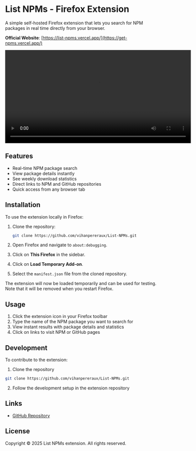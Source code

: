 # List NPMs - Firefox Extension

A simple self-hosted Firefox extension that lets you search for NPM packages in real time directly from your browser.

**Official Website**: [https://list-npms.vercel.app/](https://get-npms.vercel.app/)

<video src="https://list-npms.vercel.app/preview.mp4" 
autoPlay controls width="600">
    Your browser does not support the video tag.
</video>

## Features

- Real-time NPM package search
- View package details instantly
- See weekly download statistics
- Direct links to NPM and GitHub repositories
- Quick access from any browser tab

## Installation

To use the extension locally in Firefox:

1. Clone the repository:
    ```bash
    git clone https://github.com/vihanpereraux/List-NPMs.git
    ```

2. Open Firefox and navigate to `about:debugging`.

3. Click on **This Firefox** in the sidebar.

4. Click on **Load Temporary Add-on**.

5. Select the `manifest.json` file from the cloned repository.

The extension will now be loaded temporarily and can be used for testing. Note that it will be removed when you restart Firefox.

## Usage

1. Click the extension icon in your Firefox toolbar
2. Type the name of the NPM package you want to search for
3. View instant results with package details and statistics
4. Click on links to visit NPM or GitHub pages

## Development

To contribute to the extension:

1. Clone the repository
```bash
git clone https://github.com/vihanpereraux/List-NPMs.git
```

2. Follow the development setup in the extension repository

## Links
- [GitHub Repository](https://github.com/vihanpereraux/List-NPMs)

## License

Copyright © 2025 List NPMs extension. All rights reserved.

